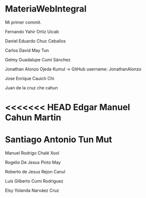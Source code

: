 # MateriaWebIntegral

Mi primer commit.

Fernando Yahir Ortiz Uicab

Daniel Eduardo Chuc Ceballos

Carlos David May Tun

Gelmy Guadalupe Cumí Sánchez

Jonathan Alonzo Ojeda Kumul -> GitHub username: JonathanAlonzo

Jose Enrique Cauich Chi

Juan de la cruz che cahun



<<<<<<< HEAD
Edgar Manuel Cahun Martin 
=======
Santiago Antonio Tun Mut
=======
Manuel Rodrigo Chalé Xool

Rogelio De Jesus Pinto May

Roberto de Jesus Rejon Canul

Luis Gilberto Cumi Rodriguez

Elsy Yolanda Narváez Cruz 
